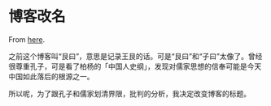 # 博客改名

From [here](https://yinwang1.substack.com/p/20-10-30).

之前这个博客叫“艮曰”，意思是记录王艮的话。可是“艮曰”和“子曰”太像了。曾经很尊重孔子，可是看了柏杨的「中国人史纲」，发现对儒家思想的信奉可能是今天中国如此落后的根源之一。

所以呢，为了跟孔子和儒家划清界限，批判的分析，我决定改变博客的标题。
